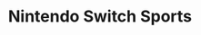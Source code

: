 ---
title: 'Nintendo Switch Sports'
platform: switch
genre:
  - sports
digital: false
physical: true
guide: false
pending: false
posted: 2022-05-23
---